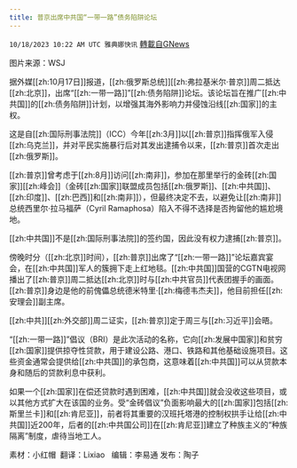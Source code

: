 ```yaml
---
title: 普京出席中共国“一带一路”债务陷阱论坛
---
```

`10/18/2023 10:22 AM UTC 雅典娜快讯` [轉載自GNews](https://gnews.org/articles/1849339)

图片来源：WSJ

据外媒[[zh:10月17日]]报道，[[zh:俄罗斯总统]][[zh:弗拉基米尔·普京]]周二抵达[[zh:北京]]，出席“[[zh:一带一路]]”[[zh:债务陷阱]]论坛。该论坛旨在推广[[zh:中共国]]的[[zh:债务陷阱]]计划，以增强其海外影响力并侵蚀沿线[[zh:国家]]的主权。

这是自[[zh:国际刑事法院]]（ICC）今年[[zh:3月]]以[[zh:普京]]指挥俄军入侵[[zh:乌克兰]]，并对平民实施暴行后对其发出逮捕令以来，[[zh:普京]]首次走出[[zh:俄罗斯]]。

[[zh:普京]]曾考虑于[[zh:8月]]访问[[zh:南非]]，参加在那里举行的金砖[[zh:国家]][[zh:峰会]]（金砖[[zh:国家]]联盟成员包括[[zh:俄罗斯]]、[[zh:中共国]]、[[zh:印度]]、[[zh:巴西]]和[[zh:南非]]），但最终决定不去，以避免让[[zh:南非]]总统西里尔·拉马福萨（Cyril Ramaphosa）陷入不得不选择是否拘留他的尴尬境地。

[[zh:中共国]]不是[[zh:国际刑事法院]]的签约国，因此没有权力逮捕[[zh:普京]]。

傍晚时分（[[zh:北京]]时间），[[zh:普京]]出席了“[[zh:一带一路]]”论坛嘉宾宴会，在[[zh:中共国]]军人的簇拥下走上红地毯。[[zh:中共国]]国营的CGTN电视网播出了[[zh:普京]]周二抵达[[zh:北京]]时与[[zh:中共官员]]代表团握手的画面。[[zh:普京]]身边是他的前傀儡总统德米特里·[[zh:梅德韦杰夫]]，他目前担任[[zh:安理会]]副主席。

[[zh:中共]][[zh:外交部]]周二证实，[[zh:普京]]定于周三与[[zh:习近平]]会晤。

“[[zh:一带一路]]”倡议（BRI）是此次活动的名称，它向[[zh:发展中国家]]和贫穷[[zh:国家]]提供掠夺性贷款，用于建设公路、港口、铁路和其他基础设施项目。这些资金通常会提供给[[zh:中共国]]的承包商，这意味着[[zh:中共国]]可以从贷款本身和随后的贷款利息中获利。

如果一个[[zh:国家]]在偿还贷款时遇到困难，[[zh:中共国]]就会没收这些项目，或以其他方式扩大在该国的业务。受“金砖倡议”负面影响最大的[[zh:国家]]包括[[zh:斯里兰卡]]和[[zh:肯尼亚]]，前者将其重要的汉班托塔港的控制权拱手让给[[zh:中共国]]近200年，后者的[[zh:中共国公司]]在[[zh:肯尼亚]]建立了种族主义的“种族隔离”制度，虐待当地工人。

素材：小红帽   翻译：Lixiao   编辑：李易通  发布：陶子


